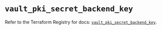 # `vault_pki_secret_backend_key`

Refer to the Terraform Registry for docs: [`vault_pki_secret_backend_key`](https://registry.terraform.io/providers/hashicorp/vault/4.8.0/docs/resources/pki_secret_backend_key).

